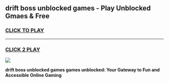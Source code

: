 
## drift boss unblocked games - Play Unblocked Gmaes & Free
<h3>
<a href="https://premium.freeplayer.one?title=drift_boss_unblocked_games&ref=20F">CLICK TO PLAY</a></h3>
<hr>

<h3>
<a href="https://premium.freeplayer.one?title=drift_boss_unblocked_games&ref=20F">CLICK 2 PLAY</a>
  
</h3>

<a href="https://premium.freeplayer.one?title=drift_boss_unblocked_games&ref=20F/"><img src="https://clearcache.store/games.png"></a>


**drift boss unblocked games games unblocked: Your Gateway to Fun and Accessible Online Gaming**
